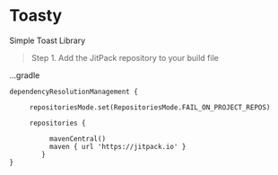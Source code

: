 # Toasty
Simple Toast Library 

> Step 1. Add the JitPack repository to your build file

...gradle

    dependencyResolutionManagement {

		 repositoriesMode.set(RepositoriesMode.FAIL_ON_PROJECT_REPOS)
   
		 repositories {
   
			  mavenCentral()
			  maven { url 'https://jitpack.io' }
		    }
    }  
